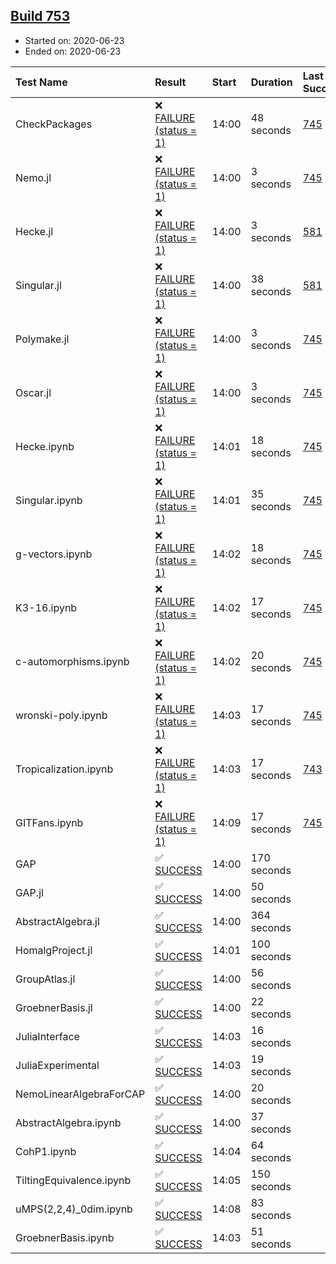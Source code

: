 ## [Build 753](https://oscarci.mathematik.uni-kl.de/job/oscar-julia-1.4/753/)

* Started on: 2020-06-23
* Ended on: 2020-06-23

| Test Name    | Result | Start | Duration | Last Success | First Failure |
|:-------------|:-------|:------|:---------|:-------------|:--------------|
| CheckPackages | ❌ [FAILURE (status = 1)](https://oscarci.mathematik.uni-kl.de/job/oscar-julia-1.4/753/artifact/logs/build-753/CheckPackages.log) | 14:00 | 48 seconds | [745](https://oscarci.mathematik.uni-kl.de/job/oscar-julia-1.4/745/) | [746](https://oscarci.mathematik.uni-kl.de/job/oscar-julia-1.4/746/) |
| Nemo.jl | ❌ [FAILURE (status = 1)](https://oscarci.mathematik.uni-kl.de/job/oscar-julia-1.4/753/artifact/logs/build-753/Nemo.jl.log) | 14:00 | 3 seconds | [745](https://oscarci.mathematik.uni-kl.de/job/oscar-julia-1.4/745/) | [746](https://oscarci.mathematik.uni-kl.de/job/oscar-julia-1.4/746/) |
| Hecke.jl | ❌ [FAILURE (status = 1)](https://oscarci.mathematik.uni-kl.de/job/oscar-julia-1.4/753/artifact/logs/build-753/Hecke.jl.log) | 14:00 | 3 seconds | [581](https://oscarci.mathematik.uni-kl.de/job/oscar-julia-1.4/581/) | [582](https://oscarci.mathematik.uni-kl.de/job/oscar-julia-1.4/582/) |
| Singular.jl | ❌ [FAILURE (status = 1)](https://oscarci.mathematik.uni-kl.de/job/oscar-julia-1.4/753/artifact/logs/build-753/Singular.jl.log) | 14:00 | 38 seconds | [581](https://oscarci.mathematik.uni-kl.de/job/oscar-julia-1.4/581/) | [582](https://oscarci.mathematik.uni-kl.de/job/oscar-julia-1.4/582/) |
| Polymake.jl | ❌ [FAILURE (status = 1)](https://oscarci.mathematik.uni-kl.de/job/oscar-julia-1.4/753/artifact/logs/build-753/Polymake.jl.log) | 14:00 | 3 seconds | [745](https://oscarci.mathematik.uni-kl.de/job/oscar-julia-1.4/745/) | [746](https://oscarci.mathematik.uni-kl.de/job/oscar-julia-1.4/746/) |
| Oscar.jl | ❌ [FAILURE (status = 1)](https://oscarci.mathematik.uni-kl.de/job/oscar-julia-1.4/753/artifact/logs/build-753/Oscar.jl.log) | 14:00 | 3 seconds | [745](https://oscarci.mathematik.uni-kl.de/job/oscar-julia-1.4/745/) | [746](https://oscarci.mathematik.uni-kl.de/job/oscar-julia-1.4/746/) |
| Hecke.ipynb | ❌ [FAILURE (status = 1)](https://oscarci.mathematik.uni-kl.de/job/oscar-julia-1.4/753/artifact/logs/build-753/Hecke.ipynb.log) | 14:01 | 18 seconds | [745](https://oscarci.mathematik.uni-kl.de/job/oscar-julia-1.4/745/) | [746](https://oscarci.mathematik.uni-kl.de/job/oscar-julia-1.4/746/) |
| Singular.ipynb | ❌ [FAILURE (status = 1)](https://oscarci.mathematik.uni-kl.de/job/oscar-julia-1.4/753/artifact/logs/build-753/Singular.ipynb.log) | 14:01 | 35 seconds | [745](https://oscarci.mathematik.uni-kl.de/job/oscar-julia-1.4/745/) | [746](https://oscarci.mathematik.uni-kl.de/job/oscar-julia-1.4/746/) |
| g-vectors.ipynb | ❌ [FAILURE (status = 1)](https://oscarci.mathematik.uni-kl.de/job/oscar-julia-1.4/753/artifact/logs/build-753/g-vectors.ipynb.log) | 14:02 | 18 seconds | [745](https://oscarci.mathematik.uni-kl.de/job/oscar-julia-1.4/745/) | [746](https://oscarci.mathematik.uni-kl.de/job/oscar-julia-1.4/746/) |
| K3-16.ipynb | ❌ [FAILURE (status = 1)](https://oscarci.mathematik.uni-kl.de/job/oscar-julia-1.4/753/artifact/logs/build-753/K3-16.ipynb.log) | 14:02 | 17 seconds | [745](https://oscarci.mathematik.uni-kl.de/job/oscar-julia-1.4/745/) | [746](https://oscarci.mathematik.uni-kl.de/job/oscar-julia-1.4/746/) |
| c-automorphisms.ipynb | ❌ [FAILURE (status = 1)](https://oscarci.mathematik.uni-kl.de/job/oscar-julia-1.4/753/artifact/logs/build-753/c-automorphisms.ipynb.log) | 14:02 | 20 seconds | [745](https://oscarci.mathematik.uni-kl.de/job/oscar-julia-1.4/745/) | [746](https://oscarci.mathematik.uni-kl.de/job/oscar-julia-1.4/746/) |
| wronski-poly.ipynb | ❌ [FAILURE (status = 1)](https://oscarci.mathematik.uni-kl.de/job/oscar-julia-1.4/753/artifact/logs/build-753/wronski-poly.ipynb.log) | 14:03 | 17 seconds | [745](https://oscarci.mathematik.uni-kl.de/job/oscar-julia-1.4/745/) | [746](https://oscarci.mathematik.uni-kl.de/job/oscar-julia-1.4/746/) |
| Tropicalization.ipynb | ❌ [FAILURE (status = 1)](https://oscarci.mathematik.uni-kl.de/job/oscar-julia-1.4/753/artifact/logs/build-753/Tropicalization.ipynb.log) | 14:03 | 17 seconds | [743](https://oscarci.mathematik.uni-kl.de/job/oscar-julia-1.4/743/) | [744](https://oscarci.mathematik.uni-kl.de/job/oscar-julia-1.4/744/) |
| GITFans.ipynb | ❌ [FAILURE (status = 1)](https://oscarci.mathematik.uni-kl.de/job/oscar-julia-1.4/753/artifact/logs/build-753/GITFans.ipynb.log) | 14:09 | 17 seconds | [745](https://oscarci.mathematik.uni-kl.de/job/oscar-julia-1.4/745/) | [746](https://oscarci.mathematik.uni-kl.de/job/oscar-julia-1.4/746/) |
| GAP | ✅ [SUCCESS](https://oscarci.mathematik.uni-kl.de/job/oscar-julia-1.4/753/artifact/logs/build-753/GAP.log) | 14:00 | 170 seconds |  |  |
| GAP.jl | ✅ [SUCCESS](https://oscarci.mathematik.uni-kl.de/job/oscar-julia-1.4/753/artifact/logs/build-753/GAP.jl.log) | 14:00 | 50 seconds |  |  |
| AbstractAlgebra.jl | ✅ [SUCCESS](https://oscarci.mathematik.uni-kl.de/job/oscar-julia-1.4/753/artifact/logs/build-753/AbstractAlgebra.jl.log) | 14:00 | 364 seconds |  |  |
| HomalgProject.jl | ✅ [SUCCESS](https://oscarci.mathematik.uni-kl.de/job/oscar-julia-1.4/753/artifact/logs/build-753/HomalgProject.jl.log) | 14:01 | 100 seconds |  |  |
| GroupAtlas.jl | ✅ [SUCCESS](https://oscarci.mathematik.uni-kl.de/job/oscar-julia-1.4/753/artifact/logs/build-753/GroupAtlas.jl.log) | 14:00 | 56 seconds |  |  |
| GroebnerBasis.jl | ✅ [SUCCESS](https://oscarci.mathematik.uni-kl.de/job/oscar-julia-1.4/753/artifact/logs/build-753/GroebnerBasis.jl.log) | 14:00 | 22 seconds |  |  |
| JuliaInterface | ✅ [SUCCESS](https://oscarci.mathematik.uni-kl.de/job/oscar-julia-1.4/753/artifact/logs/build-753/JuliaInterface.log) | 14:03 | 16 seconds |  |  |
| JuliaExperimental | ✅ [SUCCESS](https://oscarci.mathematik.uni-kl.de/job/oscar-julia-1.4/753/artifact/logs/build-753/JuliaExperimental.log) | 14:03 | 19 seconds |  |  |
| NemoLinearAlgebraForCAP | ✅ [SUCCESS](https://oscarci.mathematik.uni-kl.de/job/oscar-julia-1.4/753/artifact/logs/build-753/NemoLinearAlgebraForCAP.log) | 14:00 | 20 seconds |  |  |
| AbstractAlgebra.ipynb | ✅ [SUCCESS](https://oscarci.mathematik.uni-kl.de/job/oscar-julia-1.4/753/artifact/logs/build-753/AbstractAlgebra.ipynb.log) | 14:00 | 37 seconds |  |  |
| CohP1.ipynb | ✅ [SUCCESS](https://oscarci.mathematik.uni-kl.de/job/oscar-julia-1.4/753/artifact/logs/build-753/CohP1.ipynb.log) | 14:04 | 64 seconds |  |  |
| TiltingEquivalence.ipynb | ✅ [SUCCESS](https://oscarci.mathematik.uni-kl.de/job/oscar-julia-1.4/753/artifact/logs/build-753/TiltingEquivalence.ipynb.log) | 14:05 | 150 seconds |  |  |
| uMPS(2,2,4)_0dim.ipynb | ✅ [SUCCESS](https://oscarci.mathematik.uni-kl.de/job/oscar-julia-1.4/753/artifact/logs/build-753/uMPS-2-2-4-_0dim.ipynb.log) | 14:08 | 83 seconds |  |  |
| GroebnerBasis.ipynb | ✅ [SUCCESS](https://oscarci.mathematik.uni-kl.de/job/oscar-julia-1.4/753/artifact/logs/build-753/GroebnerBasis.ipynb.log) | 14:03 | 51 seconds |  |  |
